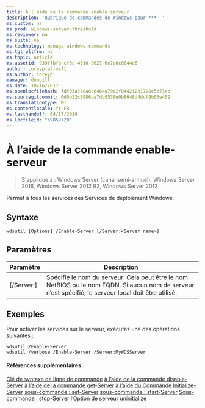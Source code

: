 ```yaml
---
title: À l’aide de la commande enable-serveur
description: 'Rubrique de commandes de Windows pour ***- '
ms.custom: na
ms.prod: windows-server-threshold
ms.reviewer: na
ms.suite: na
ms.technology: manage-windows-commands
ms.tgt_pltfrm: na
ms.topic: article
ms.assetid: 939ffbfb-cf3c-4310-9627-6e7e0c0644d6
author: coreyp-at-msft
ms.author: coreyp
manager: dongill
ms.date: 10/16/2017
ms.openlocfilehash: fdf03a778a6c646aa79c2f844212b1728c5c73eb
ms.sourcegitcommit: 0d0b32c8986ba7db9536e0b8648d4ddf9b03e452
ms.translationtype: MT
ms.contentlocale: fr-FR
ms.lasthandoff: 04/17/2019
ms.locfileid: "59852720"
---
```

# <a name="using-the-enable-server-command"></a>À l’aide de la commande enable-serveur

>S'applique à : Windows Server (canal semi-annuel), Windows Server 2016, Windows Server 2012 R2, Windows Server 2012

Permet à tous les services des Services de déploiement Windows.
## <a name="syntax"></a>Syntaxe
```
wdsutil [Options] /Enable-Server [/Server:<Server name>]
```
## <a name="parameters"></a>Paramètres
|Paramètre|Description|
|-------|--------|
|[/Server:<Server name>]|Spécifie le nom du serveur. Cela peut être le nom NetBIOS ou le nom FQDN. Si aucun nom de serveur n’est spécifié, le serveur local doit être utilisé.|
## <a name="BKMK_examples"></a>Exemples
Pour activer les services sur le serveur, exécutez une des opérations suivantes :
```
wdsutil /Enable-Server
wdsutil /verbose /Enable-Server /Server:MyWDSServer
```
#### <a name="additional-references"></a>Références supplémentaires
[Clé de syntaxe de ligne de commande](command-line-syntax-key.md)
[à l’aide de la commande disable-Server](using-the-disable-server-command.md)
[à l’aide de la commande get-Server](using-the-get-server-command.md)
[à l’aide du Commande Initialize-Server](using-the-initialize-server-command.md)
[sous-commande : set-Server](subcommand-set-server.md)
[sous-commande : start-Server](subcommand-start-server.md) 
 [ Sous-commande : stop-Server](subcommand-stop-server.md)
[l’Option de serveur uninitialize](the-uninitialize-server-option.md)
